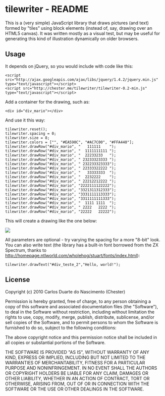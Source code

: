 tilewriter - README
===================

This is a (very simple) JavaScript library that draws pictures (and text) formed by "tiles" using block elements (instead of, say, drawing over an HTML5 canvas). It was written mostly as a visual test, but may be useful for generating this kind of illustration dynamically on older browsers.

Usage
-----

It depends on jQuery, so you would include with code like this:

    <script src="http://ajax.googleapis.com/ajax/libs/jquery/1.4.2/jquery.min.js" type="text/javascript"></script>
    <script src="http://chester.me/tilewriter/tilewriter-0.2-min.js" type="text/javascript"></script>
    
Add a container for the drawing, such as:

    <div id="div_mario"></div>

And use it this way:

    tilewriter.reset();
    tilewriter.spacing = 0;
    tilewriter.size = 8;
    tilewriter.colors = ["", "#EA590C", "#AC7C00", "#FFA440"];
    tilewriter.drawRow("#div_mario", "   111111    ");
    tilewriter.drawRow("#div_mario", "  1111111111 ");
    tilewriter.drawRow("#div_mario", "  22233233   ");
    tilewriter.drawRow("#div_mario", " 23233323333 ");
    tilewriter.drawRow("#div_mario", " 232233323333");
    tilewriter.drawRow("#div_mario", " 22333322222 ");
    tilewriter.drawRow("#div_mario", "   33333333  ");
    tilewriter.drawRow("#div_mario", "  2232222    ");
    tilewriter.drawRow("#div_mario", " 22212212222 ");
    tilewriter.drawRow("#div_mario", "2222111122222");
    tilewriter.drawRow("#div_mario", "3321311312333");
    tilewriter.drawRow("#div_mario", "3331111113333");
    tilewriter.drawRow("#div_mario", "3311111111333");
    tilewriter.drawRow("#div_mario", "  1111 1111  ");
    tilewriter.drawRow("#div_mario", " 2222   2222 ");
    tilewriter.drawRow("#div_mario", "22222   22222");

This will create a drawing like the one below:

![](http://chester.me/wp-content/uploads/2010/06/mario.png)

All parameters are optional - try varying the spacing for a more "8-bit" look. You can also write text (the library has a built-in font borrowed from the ZX Spectrum, thanks to http://homepage.ntlworld.com/wholehog/stuart/fonts/index.html):

    tilewriter.drawText("#div_teste_2","Hello, world!");


License
-------

Copyright (c) 2010 Carlos Duarte do Nascimento (Chester)

Permission is hereby granted, free of charge, to any person obtaining a copy of this software and associated documentation files (the "Software"), to deal in the Software without restriction, including without limitation the rights to use, copy, modify, merge, publish, distribute, sublicense, and/or sell copies of the Software, and to permit persons to whom the Software is furnished to do so, subject to the following conditions:

The above copyright notice and this permission notice shall be included in all copies or substantial portions of the Software.

THE SOFTWARE IS PROVIDED "AS IS", WITHOUT WARRANTY OF ANY KIND, EXPRESS OR IMPLIED, INCLUDING BUT NOT LIMITED TO THE WARRANTIES OF MERCHANTABILITY, FITNESS FOR A PARTICULAR PURPOSE AND NONINFRINGEMENT. IN NO EVENT SHALL THE AUTHORS OR COPYRIGHT HOLDERS BE LIABLE FOR ANY CLAIM, DAMAGES OR OTHER LIABILITY, WHETHER IN AN ACTION OF CONTRACT, TORT OR OTHERWISE, ARISING FROM, OUT OF OR IN CONNECTION WITH THE SOFTWARE OR THE USE OR OTHER DEALINGS IN THE SOFTWARE.


